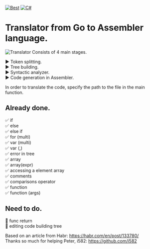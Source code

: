 [![Best](https://img.shields.io/badge/The%20best%20TRANSLATOR-GO-blue)](https://github.com/VasilevMaxim/TranslatorGo)
[![C#](https://img.shields.io/badge/Code%20Style-C%23-blueviolet)](https://docs.microsoft.com/en-us/dotnet/standard/design-guidelines/index?redirectedfrom=MSDN)
# Translator from Go to Assembler language.   


![Translator](https://sun9-37.userapi.com/c858032/v858032731/1890f7/F0RMRY0Npr4.jpg "GO")
Consists of 4 main stages.    

:arrow_forward: Token splitting.   
:arrow_forward: Tree building.    
:arrow_forward: Syntactic analyzer.   
:arrow_forward: Code generation in Assembler.   

In order to translate the code, specify the path to the file in the main function.

## Already done.
:white_check_mark: if   
:white_check_mark: else   
:white_check_mark: else if    
:white_check_mark: for (multi)    
:white_check_mark: var (multi)         
:white_check_mark: var (,)     
:white_check_mark: error in tree    
:white_check_mark: array    
:white_check_mark: array(expr)     
:white_check_mark: accessing a element array     
:white_check_mark: comments       
:white_check_mark: comparisons operator      
:white_check_mark: function       
:white_check_mark: function (args)      

## Need to do.

:black_square_button: func return       
:black_square_button: editing code building tree      

Based on an article from Habr: https://habr.com/en/post/133780/     
Thanks so much for helping Peter, i582: https://github.com/i582
